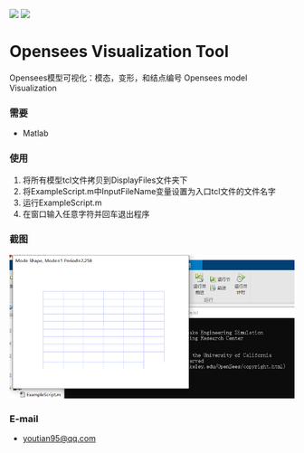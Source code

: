 <img src="https://img.shields.io/badge/platforms-win10-brightgreen"> <img src="https://img.shields.io/badge/license-GPL(3.0)-blue">

# Opensees Visualization Tool

Opensees模型可视化：模态，变形，和结点编号
Opensees model Visualization


### 需要

 - Matlab
 
### 使用

 1. 将所有模型tcl文件拷贝到DisplayFiles文件夹下
 2. 将ExampleScript.m中InputFileName变量设置为入口tcl文件的文件名字
 3. 运行ExampleScript.m
 4. 在窗口输入任意字符并回车退出程序

### 截图
![enter image description here](https://github.com/youtian95/OpenseesVisualization/blob/master/snapshot.png)

### E-mail

 - youtian95@qq.com
